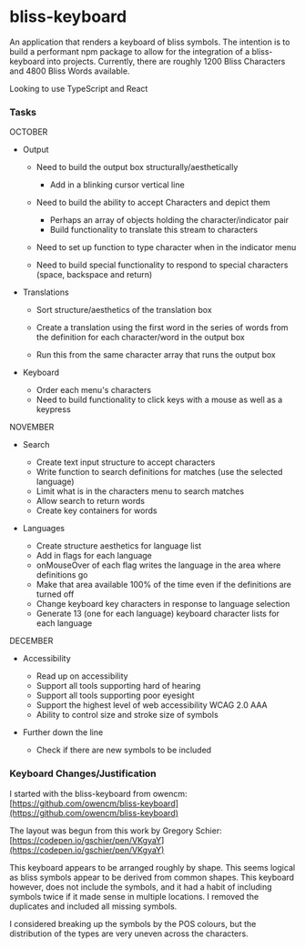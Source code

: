 # bliss-keyboard
An application that renders a keyboard of bliss symbols. The intention is to build
a performant npm package to allow for the integration of a bliss-keyboard into
projects. Currently, there are roughly 1200 Bliss Characters and 4800 Bliss Words
available.

Looking to use TypeScript and React

### Tasks

OCTOBER

* Output
  * Need to build the output box structurally/aesthetically
    * Add in a blinking cursor vertical line
  * Need to build the ability to accept Characters and depict them
    * Perhaps an array of objects holding the character/indicator pair
    * Build functionality to translate this stream to characters
    
  * Need to set up function to type character when in the indicator menu
  * Need to build special functionality to respond to special characters (space, backspace and return)

* Translations
  * Sort structure/aesthetics of the translation box
  * Create a translation using the first word in the series of words from the
    definition for each character/word in the output box
  
  * Run this from the same character array that runs the output box

* Keyboard
  * Order each menu's characters
  * Need to build functionality to click keys with a mouse as well as a keypress
  
NOVEMBER

* Search
  * Create text input structure to accept characters
  * Write function to search definitions for matches (use the selected language)
  * Limit what is in the characters menu to search matches
  * Allow search to return words
  * Create key containers for words


* Languages
  * Create structure aesthetics for language list
  * Add in flags for each language
  * onMouseOver of each flag writes the language in the area where definitions
    go
  * Make that area available 100% of the time even if the definitions are
    turned off
  * Change keyboard key characters in response to language selection
  * Generate 13 (one for each language) keyboard character lists for each language

DECEMBER

* Accessibility
  * Read up on accessibility
  * Support all tools supporting hard of hearing
  * Support all tools supporting poor eyesight
  * Support the highest level of web accessibility WCAG 2.0 AAA
  * Ability to control size and stroke size of symbols


* Further down the line
  * Check if there are new symbols to be included

### Keyboard Changes/Justification
I started with the bliss-keyboard from owencm:
[https://github.com/owencm/bliss-keyboard](https://github.com/owencm/bliss-keyboard)

The layout was begun from this work by Gregory Schier:
[https://codepen.io/gschier/pen/VKgyaY](https://codepen.io/gschier/pen/VKgyaY)

This keyboard appears to be arranged roughly by shape. This seems logical as
bliss symbols appear to be derived from common shapes. This keyboard however, does
not include the symbols, and it had a habit of including symbols twice if it
made sense in multiple locations. I removed the duplicates and included all missing
symbols.

I considered breaking up the symbols by the POS colours, but the distribution of the 
types are very uneven across the characters.
